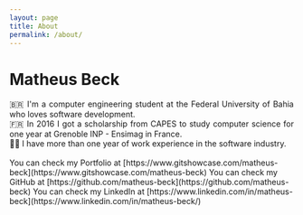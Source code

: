 ```yaml
---
layout: page
title: About
permalink: /about/
---
```

# Matheus Beck  
<div style="text-align:justify">
🇧🇷 I'm a computer engineering student at the Federal University of Bahia who loves software development.  
<br>
🇫🇷 In 2016 I got a scholarship from CAPES to study computer science for one year at Grenoble INP - Ensimag in France.  
<br>
👨‍💻 I have more than one year of work experience in the software industry.  

</div>
<br>  
You can check my Portfolio at [https://www.gitshowcase.com/matheus-beck](https://www.gitshowcase.com/matheus-beck)  
You can check my GitHub at [https://github.com/matheus-beck](https://github.com/matheus-beck)  
You can check my LinkedIn at [https://www.linkedin.com/in/matheus-beck](https://www.linkedin.com/in/matheus-beck/)  
